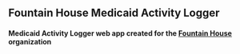 ## Fountain House Medicaid Activity Logger
#### Medicaid Activity Logger web app created for the [Fountain House](http://www.fountainhouse.org) organization
